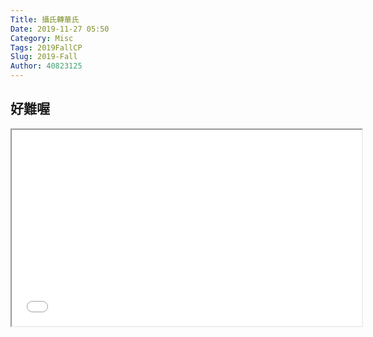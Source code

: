 ```yaml
---
Title: 攝氏轉華氏
Date: 2019-11-27 05:50
Category: Misc
Tags: 2019FallCP
Slug: 2019-Fall
Author: 40823125
---
```

好難喔
----
<iframe width="560" height="314" src="//www.youtube.com/embed/uGqZmPUd9LI" allowfullscreen="allowfullscreen"></iframe>